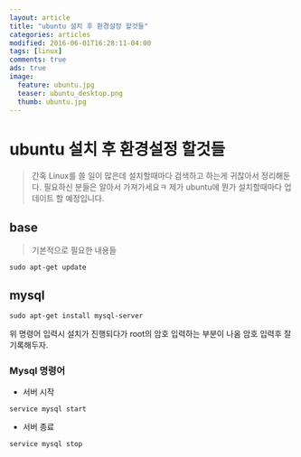 ```yaml
---
layout: article
title: "ubuntu 설치 후 환경설정 할것들"
categories: articles
modified: 2016-06-01T16:28:11-04:00
tags: [linux]
comments: true
ads: true
image:
  feature: ubuntu.jpg
  teaser: ubuntu_desktop.png
  thumb: ubuntu.jpg
---
```


# ubuntu 설치 후 환경설정 할것들

> 간혹 Linux를 쓸 일이 많은데 설치할때마다 검색하고 하는게 귀찮아서 정리해둔다. 필요하신 분들은 알아서 가져가세요ㅋ 제가 ubuntu에 뭔가 설치할때마다 업데이트 할 예정입니다.

## base

> 기본적으로 필요한 내용들

```
sudo apt-get update
```


## mysql

```
sudo apt-get install mysql-server
```

위 명령어 입력시 설치가 진행되다가 root의 암호 입력하는 부분이 나옴
암호 입력후 잘 기록해두자.

### Mysql 명령어

* 서버 시작

```
service mysql start
```

* 서버 종료

```
service mysql stop
```

